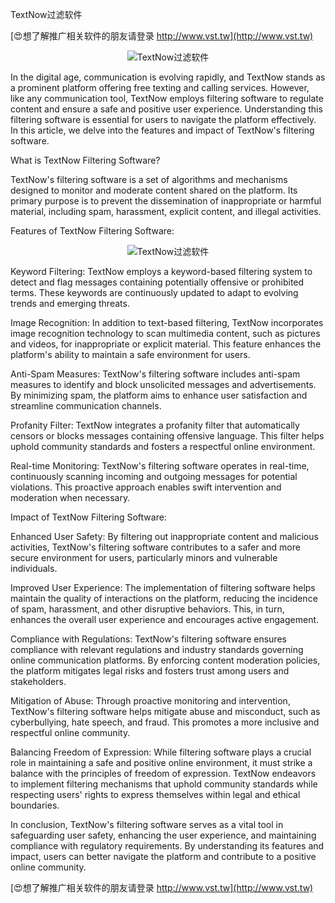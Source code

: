 TextNow过滤软件

[😍想了解推广相关软件的朋友请登录 http://www.vst.tw](http://www.vst.tw)

 <center><img src="https://vst.tw/MP4/tuiguang/png/0.png" alt="TextNow过滤软件"></center>

In the digital age, communication is evolving rapidly, and TextNow stands as a prominent platform offering free texting and calling services. However, like any communication tool, TextNow employs filtering software to regulate content and ensure a safe and positive user experience. Understanding this filtering software is essential for users to navigate the platform effectively. In this article, we delve into the features and impact of TextNow's filtering software.

What is TextNow Filtering Software?

TextNow's filtering software is a set of algorithms and mechanisms designed to monitor and moderate content shared on the platform. Its primary purpose is to prevent the dissemination of inappropriate or harmful material, including spam, harassment, explicit content, and illegal activities.

Features of TextNow Filtering Software:

 <center><img src="https://vst.tw/MP4/tuiguang/png/2.png" alt="TextNow过滤软件"></center>

Keyword Filtering: TextNow employs a keyword-based filtering system to detect and flag messages containing potentially offensive or prohibited terms. These keywords are continuously updated to adapt to evolving trends and emerging threats.

Image Recognition: In addition to text-based filtering, TextNow incorporates image recognition technology to scan multimedia content, such as pictures and videos, for inappropriate or explicit material. This feature enhances the platform's ability to maintain a safe environment for users.

Anti-Spam Measures: TextNow's filtering software includes anti-spam measures to identify and block unsolicited messages and advertisements. By minimizing spam, the platform aims to enhance user satisfaction and streamline communication channels.

Profanity Filter: TextNow integrates a profanity filter that automatically censors or blocks messages containing offensive language. This filter helps uphold community standards and fosters a respectful online environment.

Real-time Monitoring: TextNow's filtering software operates in real-time, continuously scanning incoming and outgoing messages for potential violations. This proactive approach enables swift intervention and moderation when necessary.

Impact of TextNow Filtering Software:

Enhanced User Safety: By filtering out inappropriate content and malicious activities, TextNow's filtering software contributes to a safer and more secure environment for users, particularly minors and vulnerable individuals.

Improved User Experience: The implementation of filtering software helps maintain the quality of interactions on the platform, reducing the incidence of spam, harassment, and other disruptive behaviors. This, in turn, enhances the overall user experience and encourages active engagement.

Compliance with Regulations: TextNow's filtering software ensures compliance with relevant regulations and industry standards governing online communication platforms. By enforcing content moderation policies, the platform mitigates legal risks and fosters trust among users and stakeholders.

Mitigation of Abuse: Through proactive monitoring and intervention, TextNow's filtering software helps mitigate abuse and misconduct, such as cyberbullying, hate speech, and fraud. This promotes a more inclusive and respectful online community.

Balancing Freedom of Expression: While filtering software plays a crucial role in maintaining a safe and positive online environment, it must strike a balance with the principles of freedom of expression. TextNow endeavors to implement filtering mechanisms that uphold community standards while respecting users' rights to express themselves within legal and ethical boundaries.

In conclusion, TextNow's filtering software serves as a vital tool in safeguarding user safety, enhancing the user experience, and maintaining compliance with regulatory requirements. By understanding its features and impact, users can better navigate the platform and contribute to a positive online community.

[😍想了解推广相关软件的朋友请登录 http://www.vst.tw](http://www.vst.tw)



